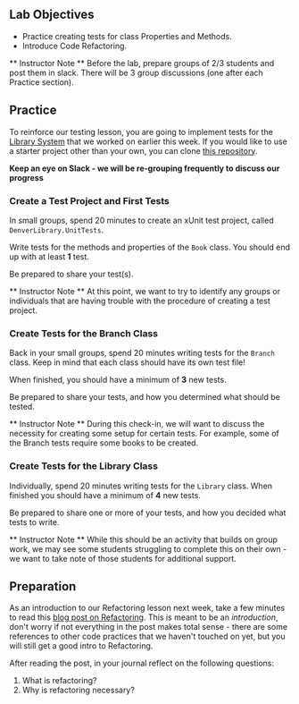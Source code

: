 ## Lab Objectives
* Practice creating tests for class Properties and Methods.
* Introduce Code Refactoring.

** Instructor Note **  Before the lab, prepare groups of 2/3 students and post them in slack.  There will be 3 group discussions (one after each Practice section).

## Practice

To reinforce our testing lesson, you are going to implement tests for the [Library System](/Mod1/Labs/Week4/ClassInteraction.md) that we worked on earlier this week.  If you would like to use a starter project other than your own, you can clone [this repository](https://github.com/memcmahon/DenverLibrary).

**Keep an eye on Slack - we will be re-grouping frequently to discuss our progress**

### Create a Test Project and First Tests

In small groups, spend 20 minutes to create an xUnit test project, called `DenverLibrary.UnitTests`.

Write tests for the methods and properties of the `Book` class.  You should end up with at least **1** test.  

Be prepared to share your test(s).

** Instructor Note **  At this point, we want to try to identify any groups or individuals that are having trouble with the procedure of creating a test project.

### Create Tests for the Branch Class

Back in your small groups, spend 20 minutes writing tests for the `Branch` class.  Keep in mind that each class should have its own test file!

When finished, you should have a minimum of **3** new tests.  

Be prepared to share your tests, and how you determined what should be tested.

** Instructor Note **  During this check-in, we will want to discuss the necessity for creating some setup for certain tests.  For example, some of the Branch tests require some books to be created.

### Create Tests for the Library Class

Individually, spend 20 minutes writing tests for the `Library` class.  When finished you should have a minimum of **4** new tests.

Be prepared to share one or more of your tests, and how you decided what tests to write.

** Instructor Note ** While this should be an activity that builds on group work, we may see some students struggling to complete this on their own - we want to take note of those students for additional support.

<!-- I wonder if it might be useful for when we do these small checkins on the lesson to do some wholegroup work on "What should we test in ____ class" before students go off to writing tests? I think this can be one of the trickier concepts for a new programmer is just the hurdle of trying to figure out what you should even be looking at from a testing perspective -->

<!-- I am glad you have an instructor note around the testing setup for certain tests. I imagine many folks might get tripped up on this - do we have any setup work in the lesson itself? -->

<!-- Overall, I think this lesson + lab combo is probably the biggest/burliest we've had yet. However, this does follow our model of gradual release, so I'm inclined to let it ride and see how it goes. What are you thinking specifically for Unit Testing Pt 2 - is that more of the same/more proactice? Or different concepts that we are adding on? I just wonder about if we push refactoring/scope out if necessary to focus more on the testing in Week 5 if necessary. -->
## Preparation

As an introduction to our Refactoring lesson next week, take a few minutes to read this [blog post on Refactoring](https://www.bmc.com/blogs/code-refactoring-explained/).  This is meant to be an _introduction_, don't worry if not everything in the post makes total sense - there are some references to other code practices that we haven't touched on yet, but you will still get a good intro to Refactoring.

After reading the post, in your journal reflect on the following questions:
1. What is refactoring?
1. Why is refactoring necessary?
